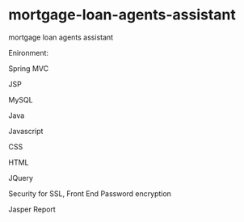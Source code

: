 # mortgage-loan-agents-assistant
mortgage loan agents assistant 

Enironment:

Spring MVC

JSP

MySQL

Java

Javascript

CSS

HTML

JQuery

Security for SSL, Front End Password encryption

Jasper Report






